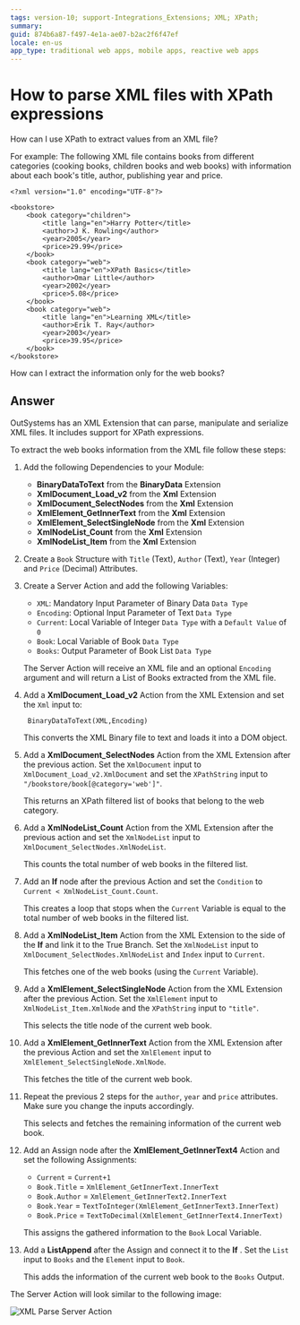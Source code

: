 ```yaml
---
tags: version-10; support-Integrations_Extensions; XML; XPath;
summary: 
guid: 874b6a87-f497-4e1a-ae07-b2ac2f6f47ef
locale: en-us
app_type: traditional web apps, mobile apps, reactive web apps
---
```


# How to parse XML files with XPath expressions

How can I use XPath to extract values from an XML file?

For example: The following XML file contains books from different categories (cooking books, children books and web books) with information about each book's title, author, publishing year and price.

    <?xml version="1.0" encoding="UTF-8"?>

    <bookstore>
        <book category="children">
            <title lang="en">Harry Potter</title>
            <author>J K. Rowling</author>
            <year>2005</year>
            <price>29.99</price>
        </book>
        <book category="web">
            <title lang="en">XPath Basics</title>
            <author>Omar Little</author>
            <year>2002</year>
            <price>5.08</price>
        </book>
        <book category="web">
            <title lang="en">Learning XML</title>
            <author>Erik T. Ray</author>
            <year>2003</year>
            <price>39.95</price>
        </book>
    </bookstore>

How can I extract the information only for the web books?

## Answer

OutSystems has an XML Extension that can parse, manipulate and serialize XML files. It includes support for XPath expressions.

To extract the web books information from the XML file follow these steps:

1. Add the following Dependencies to your Module:

    * **BinaryDataToText** from the **BinaryData** Extension
    * **XmlDocument_Load_v2** from the **Xml** Extension
    * **XmlDocument_SelectNodes** from the **Xml** Extension
    * **XmlElement_GetInnerText** from the **Xml** Extension
    * **XmlElement_SelectSingleNode** from the **Xml** Extension
    * **XmlNodeList_Count** from the **Xml** Extension
    * **XmlNodeList_Item** from the **Xml** Extension

1. Create a `Book` Structure with `Title` (Text), `Author` (Text), `Year` (Integer) and `Price` (Decimal) Attributes.

1. Create a Server Action and add the following Variables: 
    
    * `XML`: Mandatory Input Parameter of Binary Data `Data Type`
    * `Encoding`: Optional Input Parameter of Text `Data Type`
    * `Current`:  Local Variable of Integer `Data Type` with a `Default Value` of `0`
    * `Book`: Local Variable of Book `Data Type` 
    * `Books`: Output Parameter of Book List `Data Type` 

    The Server Action will receive an XML file and an optional `Encoding` argument and will return a List of Books extracted from the XML file.

1. Add a **XmlDocument_Load_v2** Action from the XML Extension and set the `Xml` input to:

        BinaryDataToText(XML,Encoding)
    
    This converts the XML Binary file to text and loads it into a DOM object.

1. Add a **XmlDocument_SelectNodes** Action from the XML Extension after the previous action. Set the `XmlDocument` input to `XmlDocument_Load_v2.XmlDocument` and set the `XPathString` input to `"/bookstore/book[@category='web']"`.

    This returns an XPath filtered list of books that belong to the web category. 
    
1. Add a **XmlNodeList_Count** Action from the XML Extension after the previous action and set the `XmlNodeList` input to `XmlDocument_SelectNodes.XmlNodeList`.

    This counts the total number of web books in the filtered list. 

1. Add an **If** node after the previous Action and set the `Condition` to `Current < XmlNodeList_Count.Count`.

    This creates a loop that stops when the `Current` Variable is equal to the total number of web books in the filtered list.

1. Add a **XmlNodeList_Item** Action from the XML Extension to the side of the **If** and link it to the True Branch. Set the `XmlNodeList` input to `XmlDocument_SelectNodes.XmlNodeList` and `Index` input to `Current`.

    This fetches one of the web books (using the `Current` Variable).

1. Add a **XmlElement_SelectSingleNode** Action from the XML Extension after the previous Action. Set the `XmlElement` input to `XmlNodeList_Item.XmlNode` and the `XPathString` input to `"title"`.

    This selects the title node of the current web book.

1. Add a **XmlElement_GetInnerText** Action from the XML Extension after the previous Action and set the `XmlElement` input to `XmlElement_SelectSingleNode.XmlNode`.

    This fetches the title of the current web book.

1. Repeat the previous 2 steps for the `author`, `year` and `price` attributes. Make sure you change the inputs accordingly. 

    This selects and fetches the remaining information of the current web book.

1. Add an Assign node after the **XmlElement_GetInnerText4** Action and set the following Assignments: 

    * `Current` = `Current+1`
    * `Book.Title` = `XmlElement_GetInnerText.InnerText`
    * `Book.Author` = `XmlElement_GetInnerText2.InnerText`
    * `Book.Year` = `TextToInteger(XmlElement_GetInnerText3.InnerText)`
    * `Book.Price` = `TextToDecimal(XmlElement_GetInnerText4.InnerText)`

    This assigns the gathered information to the `Book` Local Variable.

1. Add a **ListAppend** after the Assign and connect it to the **If** . Set the `List` input to `Books` and the `Element` input to `Book`.

    This adds the information of the current web book to the `Books` Output.

The Server Action will look similar to the following image:

![XML Parse Server Action](images/parse-xml-01.png)
